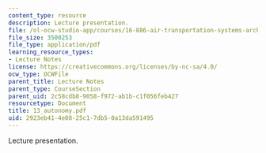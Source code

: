 ```yaml
---
content_type: resource
description: Lecture presentation.
file: /ol-ocw-studio-app/courses/16-886-air-transportation-systems-architecting-spring-2004/2923eb414e0825c17db50a13da591495_13_autonomy.pdf
file_size: 3500253
file_type: application/pdf
learning_resource_types:
- Lecture Notes
license: https://creativecommons.org/licenses/by-nc-sa/4.0/
ocw_type: OCWFile
parent_title: Lecture Notes
parent_type: CourseSection
parent_uid: 2c58cdb8-9058-f972-ab1b-c1f056feb427
resourcetype: Document
title: 13_autonomy.pdf
uid: 2923eb41-4e08-25c1-7db5-0a13da591495
---
```

Lecture presentation.